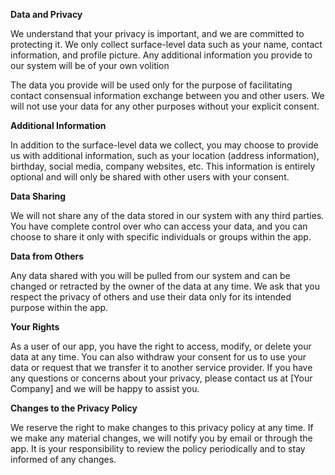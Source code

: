 **Data and Privacy**

We understand that your privacy is important, and we are committed to protecting it. We only collect surface-level data such as your name, contact information, and profile picture. Any additional information you provide to our system will be of your own volition

The data you provide will be used only for the purpose of facilitating contact consensual information exchange between you and other users. We will not use your data for any other purposes without your explicit consent.

**Additional Information**

In addition to the surface-level data we collect, you may choose to provide us with additional information, such as your location (address information), birthday, social media, company websites, etc. This information is entirely optional and will only be shared with other users with your consent.

**Data Sharing**

We will not share any of the data stored in our system with any third parties. You have complete control over who can access your data, and you can choose to share it only with specific individuals or groups within the app.

**Data from Others**

Any data shared with you will be pulled from our system and can be changed or retracted by the owner of the data at any time. We ask that you respect the privacy of others and use their data only for its intended purpose within the app. 

**Your Rights**

As a user of our app, you have the right to access, modify, or delete your data at any time. You can also withdraw your consent for us to use your data or request that we transfer it to another service provider. If you have any questions or concerns about your privacy, please contact us at [Your Company] and we will be happy to assist you.

**Changes to the Privacy Policy**

We reserve the right to make changes to this privacy policy at any time. If we make any material changes, we will notify you by email or through the app. It is your responsibility to review the policy periodically and to stay informed of any changes.